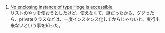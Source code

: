 1. [No enclosing instance of type Hoge is accessible.](https://qiita.com/watanabk/items/738988fac29e1e1d8d88)  
リストのやつを使おうとしたけど、使えなくて、謎だったから、ググったら、privateクラスなどは、一度インスタンス化してからじゃないと、実行出来ないという事を知った。